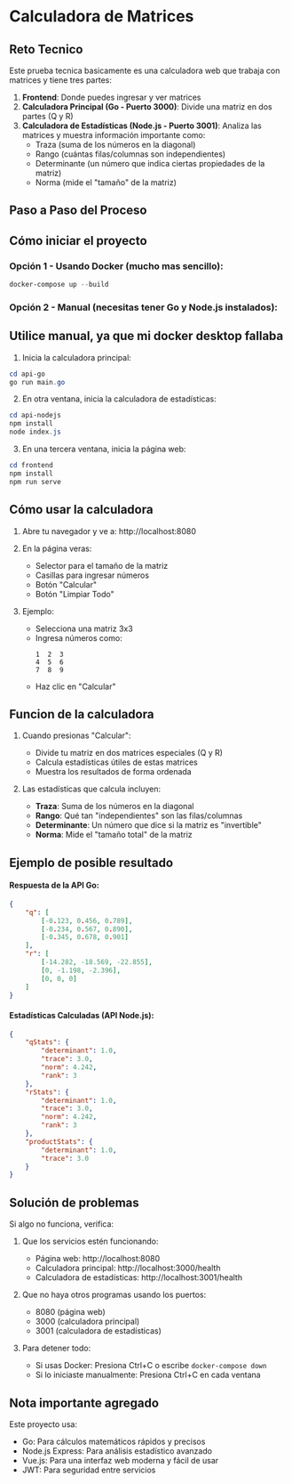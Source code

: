 # Calculadora de Matrices

## Reto Tecnico
Este prueba tecnica basicamente es una calculadora web que trabaja con matrices y tiene tres partes:

1. **Frontend**: Donde puedes ingresar y ver matrices
2. **Calculadora Principal (Go - Puerto 3000)**: Divide una matriz en dos partes (Q y R)
3. **Calculadora de Estadísticas (Node.js - Puerto 3001)**: Analiza las matrices y muestra información importante como:
   - Traza (suma de los números en la diagonal)
   - Rango (cuántas filas/columnas son independientes)
   - Determinante (un número que indica ciertas propiedades de la matriz)
   - Norma (mide el "tamaño" de la matriz)

## Paso a Paso del Proceso

## Cómo iniciar el proyecto

### Opción 1 - Usando Docker (mucho mas sencillo):
```powershell
docker-compose up --build
```

### Opción 2 - Manual (necesitas tener Go y Node.js instalados):
## Utilice manual, ya que mi docker desktop fallaba 

1. Inicia la calculadora principal:
```powershell
cd api-go
go run main.go
```

2. En otra ventana, inicia la calculadora de estadísticas:
```powershell
cd api-nodejs
npm install
node index.js
```

3. En una tercera ventana, inicia la página web:
```powershell
cd frontend
npm install
npm run serve
```

## Cómo usar la calculadora

1. Abre tu navegador y ve a: http://localhost:8080

2. En la página veras:
   - Selector para el tamaño de la matriz
   - Casillas para ingresar números
   - Botón "Calcular"
   - Botón "Limpiar Todo"

3. Ejemplo:
   - Selecciona una matriz 3x3
   - Ingresa números como:
     ```
     1  2  3
     4  5  6
     7  8  9
     ```
   - Haz clic en "Calcular"

## Funcion de la calculadora

1. Cuando presionas "Calcular":
   - Divide tu matriz en dos matrices especiales (Q y R)
   - Calcula estadísticas útiles de estas matrices
   - Muestra los resultados de forma ordenada

2. Las estadísticas que calcula incluyen:
   - **Traza**: Suma de los números en la diagonal
   - **Rango**: Qué tan "independientes" son las filas/columnas
   - **Determinante**: Un número que dice si la matriz es "invertible"
   - **Norma**: Mide el "tamaño total" de la matriz

## Ejemplo de posible resultado

#### Respuesta de la API Go:
```json
{
    "q": [
        [-0.123, 0.456, 0.789],
        [-0.234, 0.567, 0.890],
        [-0.345, 0.678, 0.901]
    ],
    "r": [
        [-14.282, -18.569, -22.855],
        [0, -1.198, -2.396],
        [0, 0, 0]
    ]
}
```

#### Estadísticas Calculadas (API Node.js):
```json
{
    "qStats": {
        "determinant": 1.0,
        "trace": 3.0,
        "norm": 4.242,
        "rank": 3
    },
    "rStats": {
        "determinant": 1.0,
        "trace": 3.0,
        "norm": 4.242,
        "rank": 3
    },
    "productStats": {
        "determinant": 1.0,
        "trace": 3.0
    }
}
```

## Solución de problemas

Si algo no funciona, verifica:

1. Que los servicios estén funcionando:
   - Página web: http://localhost:8080
   - Calculadora principal: http://localhost:3000/health
   - Calculadora de estadísticas: http://localhost:3001/health

2. Que no haya otros programas usando los puertos:
   - 8080 (página web)
   - 3000 (calculadora principal)
   - 3001 (calculadora de estadísticas)

3. Para detener todo:
   - Si usas Docker: Presiona Ctrl+C o escribe `docker-compose down`
   - Si lo iniciaste manualmente: Presiona Ctrl+C en cada ventana

## Nota importante agregado
Este proyecto usa:
- Go: Para cálculos matemáticos rápidos y precisos
- Node.js Express: Para análisis estadístico avanzado
- Vue.js: Para una interfaz web moderna y fácil de usar
- JWT: Para seguridad entre servicios
